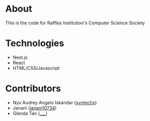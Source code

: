 # About
This is the code for Raffles Institution's Computer Science Society

# Technologies
- Next.js
- React
- HTML/CSS/Javascript

# Contributors
- Nyx Audrey Angelo Iskandar ([xyntechx](https://github.com/xyntechx))
- Janani ([janani10734](https://github.com/janani10734))
- Glenda Tan ([___](https://github.com/))